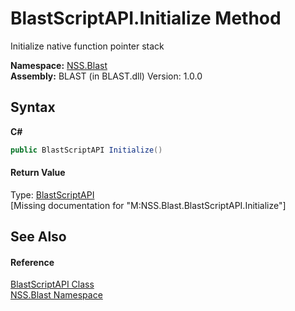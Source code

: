 # BlastScriptAPI.Initialize Method 
 

Initialize native function pointer stack

**Namespace:**&nbsp;<a href="N_NSS_Blast">NSS.Blast</a><br />**Assembly:**&nbsp;BLAST (in BLAST.dll) Version: 1.0.0

## Syntax

**C#**<br />
``` C#
public BlastScriptAPI Initialize()
```


#### Return Value
Type: <a href="T_NSS_Blast_BlastScriptAPI">BlastScriptAPI</a><br />\[Missing <returns> documentation for "M:NSS.Blast.BlastScriptAPI.Initialize"\]

## See Also


#### Reference
<a href="T_NSS_Blast_BlastScriptAPI">BlastScriptAPI Class</a><br /><a href="N_NSS_Blast">NSS.Blast Namespace</a><br />